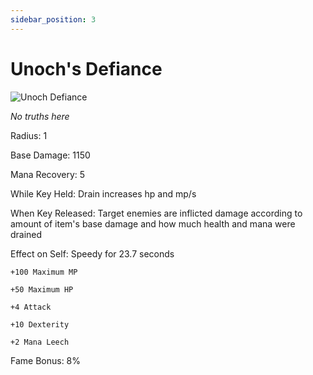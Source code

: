 ```yaml
---
sidebar_position: 3
---
```


# Unoch's Defiance

![Unoch Defiance](https://vwiki.valorserver.com/api/item/picture/unoch's%20defiance)

<i>No truths here</i>

Radius: 1

Base Damage: 1150

Mana Recovery: 5

While Key Held: Drain increases hp and mp/s 

When Key Released: Target enemies are inflicted damage according to amount of item's base damage and how much health and mana were drained

Effect on Self: Speedy for 23.7 seconds

    +100 Maximum MP
    
    +50 Maximum HP
    
    +4 Attack
    
    +10 Dexterity
    
    +2 Mana Leech

Fame Bonus: 8%
